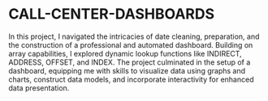 # CALL-CENTER-DASHBOARDS

In this project, I navigated the intricacies of date cleaning, preparation, and the construction of a professional and automated dashboard. Building on array capabilities, I explored dynamic lookup functions like INDIRECT, ADDRESS, OFFSET, and INDEX. The project culminated in the setup of a dashboard, equipping me with skills to visualize data using graphs and charts, construct data models, and incorporate interactivity for enhanced data presentation.
